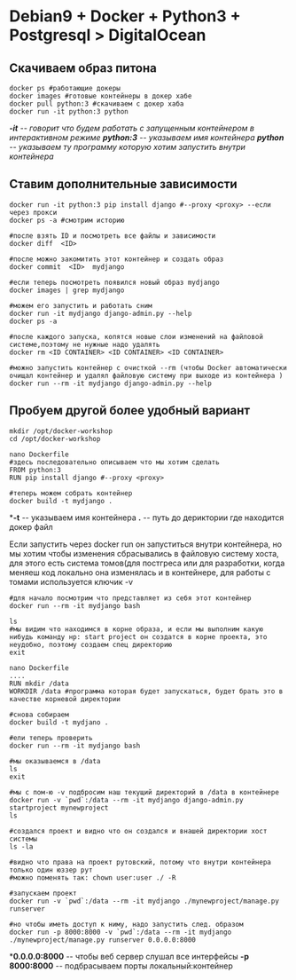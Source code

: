 # Debian9 + Docker + Python3 + Postgresql > DigitalOcean
## Скачиваем образ питона
```
docker ps #работающие докеры
docker images #готовые контейнеры в докер хабе
docker pull python:3 #скачиваем с докер хаба
docker run -it python:3 python
```
***-it** -- говорит что будем работать c запущенным контейнером в интерактивном режиме
**python:3** -- указываем имя контейнера
**python** -- указываем ту программу которую хотим запустить внутри контейнера*

## Ставим дополнительные зависимости
```
docker run -it python:3 pip install django #--proxy <proxy> --если через прокси
docker ps -a #смотрим историю

#после взять ID и посмотреть все файлы и зависимости
docker diff  <ID>

#после можно закомитить этот контейнер и создать образ
docker commit  <ID>  mydjango

#если теперь посмотреть появился новый образ mydjango
docker images | grep mydjango

#можем его запустить и работать сним
docker run -it mydjango django-admin.py --help
docker ps -a

#после каждого запуска, копятся новые слои изменений на файловой системе,поэтому не нужные надо удалять
docker rm <ID CONTAINER> <ID CONTAINER> <ID CONTAINER>

#можно запустить контейнер с очисткой --rm (чтобы Docker автоматически очищал контейнер и удалял файловую систему при выходе из контейнера )
docker run --rm -it mydjango django-admin.py --help
```

## Пробуем другой более удобный вариант
```
mkdir /opt/docker-workshop
cd /opt/docker-workshop

nano Dockerfile
#здесь последовательно описываем что мы хотим сделать
FROM python:3
RUN pip install django #--proxy <proxy>

#теперь можем собрать контейнер
docker build -t mydjango .
```
***-t** -- указываем имя контейнера
**.** -- путь до дериктории где находится докер файл

Если запустить через docker run он запуститься внутри контейнера, но мы хотим чтобы изменения сбрасывались в файловую систему хоста, для этого есть система томов(для постгреса или для разработки, когда меняеш код локально она изменялась и в контейнере, для работы с томами используется ключик -v

```
#для начало посмотрим что представляет из себя этот контейнер
docker run --rm -it mydjango bash

ls
#мы видим что находимся в корне образа, и если мы выполним какую нибудь команду нр: start project он создатся в корне проекта, это неудобно, поэтому создаем спец директорию
exit

nano Dockerfile
....
RUN mkdir /data
WORKDIR /data #программа которая будет запускаться, будет брать это в качестве корневой директории

#снова собираем
docker build -t mydjano .

#ели теперь проверить
docker run --rm -it mydjango bash 

#мы оказываемся в /data
ls
exit

#мы с пом-ю -v подбросим наш текущий директорий в /data в контейнере
docker run -v `pwd`:/data --rm -it mydjango django-admin.py startproject mynewproject
ls

#создался проект и видно что он создался и внашей директории хост системы
ls -la

#видно что права на проект рутовский, потому что внутри контейнера только один юззер рут
#можно поменять так: chown user:user ./ -R

#запускаем проект
docker run -v `pwd`:/data --rm -it mydjango ./mynewproject/manage.py runserver

#но чтобы иметь доступ к ниму, надо запустить след. образом
docker run -p 8000:8000 -v `pwd`:/data --rm -it mydjango ./mynewproject/manage.py runserver 0.0.0.0:8000
```
***0.0.0.0:8000** -- чтобы веб сервер слушал все интерфейсы
**-р 8000:8000** -- подбрасываем порты локальный:контейнер

